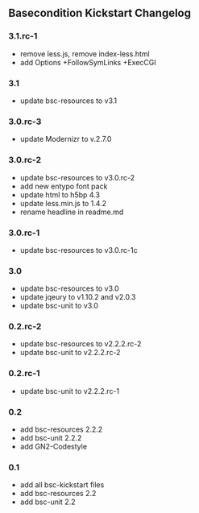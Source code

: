 ## Basecondition Kickstart Changelog

### 3.1.rc-1

* remove less.js, remove index-less.html
* add Options +FollowSymLinks +ExecCGI

### 3.1

* update bsc-resources to v3.1

### 3.0.rc-3

* update Modernizr to v.2.7.0

### 3.0.rc-2

* update bsc-resources to v3.0.rc-2
* add new entypo font pack
* update html to h5bp 4.3
* update less.min.js to 1.4.2
* rename headline in readme.md

### 3.0.rc-1

* update bsc-resources to v3.0.rc-1c

### 3.0

* update bsc-resources to v3.0
* update jqeury to v1.10.2 and v2.0.3
* update bsc-unit to v3.0

### 0.2.rc-2

* update bsc-resources to v2.2.2.rc-2
* update bsc-unit to v2.2.2.rc-2

### 0.2.rc-1

* update bsc-unit to v2.2.2.rc-1

### 0.2

* add bsc-resources 2.2.2
* add bsc-unit 2.2.2
* add GN2-Codestyle

### 0.1

* add all bsc-kickstart files
* add bsc-resources 2.2
* add bsc-unit 2.2
